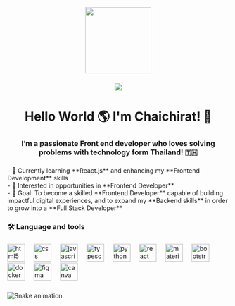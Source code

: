 <div align="center">
  <img height="150" src="https://media1.giphy.com/media/v1.Y2lkPTZjMDliOTUya204M2hxcHFmMjdlNTkzNWg0bXh1N2NrbW4weXV0ZnR4NzYwOWQ5diZlcD12MV9naWZzX3NlYXJjaCZjdD1n/P8ef3Dkynk0xLx1h1T/200.gif"  />
</div>

###

<div align="center">
  <img src="https://visitor-badge.laobi.icu/badge?page_id=chaichirat.chaichirat&"  />
</div>

###

<h1 align="center">Hello World 🌎 I'm Chaichirat! 👋</h1>

###

<h3 align="center">I’m a passionate Front end developer who loves solving problems with technology form Thailand! 🇹🇭</h3>

###

<p align="left">- 🌱 Currently learning **React.js** and enhancing my **Frontend Development** skills  <br>- 💼 Interested in opportunities in **Frontend Developer**<br>- 🎯 Goal: To become a skilled **Frontend Developer** capable of building impactful digital experiences, and to expand my **Backend skills** in order to grow into a **Full Stack Developer**</p>

###

<h3 align="left">🛠 Language and tools</h3>

###

<div align="left">
  <img src="https://cdn.jsdelivr.net/gh/devicons/devicon/icons/html5/html5-original.svg" height="40" alt="html5 logo"  />
  <img width="12" />
  <img src="https://cdn.jsdelivr.net/gh/devicons/devicon/icons/css3/css3-original.svg" height="40" alt="css logo"  />
  <img width="12" />
  <img src="https://cdn.jsdelivr.net/gh/devicons/devicon/icons/javascript/javascript-original.svg" height="40" alt="javascript logo"  />
  <img width="12" />
  <img src="https://cdn.jsdelivr.net/gh/devicons/devicon/icons/typescript/typescript-original.svg" height="40" alt="typescript logo"  />
  <img width="12" />
  <img src="https://cdn.jsdelivr.net/gh/devicons/devicon/icons/python/python-original.svg" height="40" alt="python logo"  />
  <img width="12" />
  <img src="https://cdn.jsdelivr.net/gh/devicons/devicon/icons/react/react-original.svg" height="40" alt="react logo"  />
  <img width="12" />
  <img src="https://cdn.jsdelivr.net/gh/devicons/devicon/icons/materialui/materialui-original.svg" height="40" alt="materialui logo"  />
  <img width="12" />
  <img src="https://cdn.jsdelivr.net/gh/devicons/devicon/icons/bootstrap/bootstrap-original.svg" height="40" alt="bootstrap logo"  />
  <img width="12" />
  <img src="https://cdn.jsdelivr.net/gh/devicons/devicon/icons/docker/docker-original.svg" height="40" alt="docker logo"  />
  <img width="12" />
  <img src="https://cdn.jsdelivr.net/gh/devicons/devicon/icons/figma/figma-original.svg" height="40" alt="figma logo"  />
  <img width="12" />
  <img src="https://cdn.jsdelivr.net/gh/devicons/devicon/icons/canva/canva-original.svg" height="40" alt="canva logo"  />
</div>

###

<img src="https://raw.githubusercontent.com/chaichirat/chaichirat/output/snake.svg" alt="Snake animation" />

###
